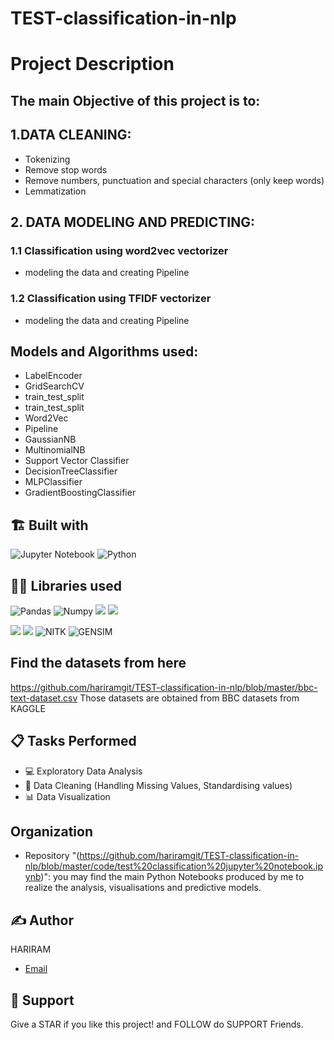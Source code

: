 # TEST-classification-in-nlp


# Project Description
## The main Objective of this project is to:


## 1.DATA CLEANING:
- Tokenizing 
- Remove stop words
- Remove numbers, punctuation and special characters (only keep words)
- Lemmatization

## 2. DATA MODELING AND PREDICTING:
  ### 1.1 Classification using word2vec vectorizer
  - modeling the data and creating Pipeline

  ### 1.2 Classification using TFIDF vectorizer
  - modeling the data and creating Pipeline



## Models and Algorithms used:
- LabelEncoder
- GridSearchCV
- train_test_split
- train_test_split
- Word2Vec
- Pipeline
- GaussianNB
- MultinomialNB
- Support Vector Classifier
- DecisionTreeClassifier
- MLPClassifier
- GradientBoostingClassifier




## 🏗️ Built with
![Jupyter Notebook](https://img.shields.io/badge/jupyter-%23FA0F00.svg?style=for-the-badge&logo=jupyter&logoColor=white)
![Python](https://img.shields.io/badge/python-3670A0?style=for-the-badge&logo=python&logoColor=ffdd54)



## 👩‍💻 Libraries used
![Pandas](https://img.shields.io/badge/Pandas-2C2D72?style=for-the-badge&logo=pandas&logoColor=white)
![Numpy](https://img.shields.io/badge/Numpy-ffee4a?style=for-the-badge&logo=numpy&logoColor=white)
![](https://img.shields.io/badge/scikitlearn-0969DA.svg?style=for-the-badge&logo=scikit-learn&logoColor=white)
![](https://img.shields.io/badge/Matplotlib-fe9600?style=for-the-badge&logo=matplotlib&logoColor=white)

![](https://img.shields.io/badge/seaborn-0A3069?style=for-the-badge&logo=Seaborn&logoColor=white)
![](https://img.shields.io/badge/Scipy-B6E3FF?style=for-the-badge&logo=Scipy&logoColor=white)
![NITK](https://img.shields.io/badge/NLTK-084156?style=for-the-badge&logo=NLTK&logoColor=0C96C8)
![GENSIM](https://img.shields.io/badge/GENSIM-2640A9?style=for-the-badge&logo=GENSIM&logoColor=CFD6F1)



## Find the datasets from here 

https://github.com/hariramgit/TEST-classification-in-nlp/blob/master/bbc-text-dataset.csv
Those datasets are obtained from BBC datasets from KAGGLE

## 📋 Tasks Performed
* 💻 Exploratory Data Analysis 
* 🧹 Data Cleaning (Handling Missing Values, Standardising values) 
* 📊 Data Visualization


## Organization
- Repository "(https://github.com/hariramgit/TEST-classification-in-nlp/blob/master/code/test%20classification%20jupyter%20notebook.ipynb)": you may find the main Python Notebooks produced by me to realize the analysis, visualisations and predictive models.


## ✍️ Author
HARIRAM
* [Email](mailto:hariramhdmp@gmail.com)


## 🤝 Support

Give a STAR if you like this project! and FOLLOW do SUPPORT Friends.
